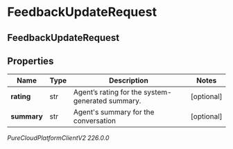 # FeedbackUpdateRequest

## FeedbackUpdateRequest

## Properties

|Name | Type | Description | Notes|
|------------ | ------------- | ------------- | -------------|
| **rating** | str | Agent’s rating for the system-generated summary. | [optional] |
| **summary** | str | Agent&#39;s summary for the conversation | [optional] |



_PureCloudPlatformClientV2 226.0.0_
